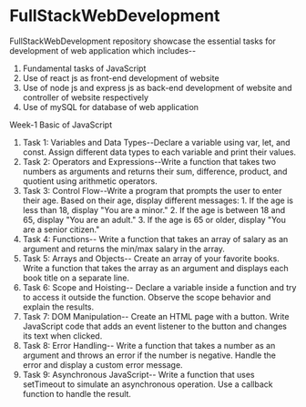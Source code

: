# FullStackWebDevelopment 
FullStackWebDevelopment repository showcase the essential tasks for development of web application which includes--
1. Fundamental tasks of JavaScript
2. Use of react js as front-end development of website
3. Use of node js and express js as back-end development of website and controller of website respectively
4. Use of mySQL for database of web application

Week-1 Basic of JavaScript
1. Task 1: Variables and Data Types--Declare a variable using var, let, and const. Assign different data types to each variable and print their values.
3. Task 2: Operators and Expressions--Write a function that takes two numbers as arguments and returns their sum, difference, product, and quotient using arithmetic operators.
4. Task 3: Control Flow--Write a program that prompts the user to enter their age. Based on their age, display different messages:
        1. If the age is less than 18, display "You are a minor."
        2. If the age is between 18 and 65, display "You are an adult."
        3. If the age is 65 or older, display "You are a senior citizen."
6. Task 4: Functions-- Write a function that takes an array of salary as an argument and returns the min/max salary in the array.
7. Task 5: Arrays and Objects-- Create an array of your favorite books. Write a function that takes the array as an argument and displays each book title on a separate line.
8. Task 6: Scope and Hoisting-- Declare a variable inside a function and try to access it outside the function. Observe the scope behavior and explain the results. 
9. Task 7: DOM Manipulation-- Create an HTML page with a button. Write JavaScript code that adds an event listener to the button and changes its text when clicked.
10. Task 8: Error Handling-- Write a function that takes a number as an argument and throws an error if the number is negative. Handle the error and display a custom error message.
11. Task 9: Asynchronous JavaScript-- Write a function that uses setTimeout to simulate an asynchronous operation. Use a callback function to handle the result.

